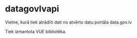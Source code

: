 # datagovlvapi
Vietne, kurā tiek atrādīti dati no atvērto datu portāla data.gov.lv

Tiek izmantota VUE bibliotēka.